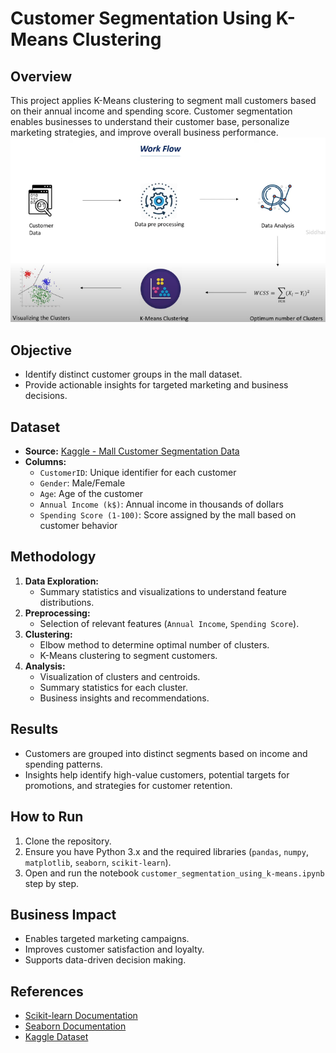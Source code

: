# Customer Segmentation Using K-Means Clustering

## Overview
This project applies K-Means clustering to segment mall customers based on their annual income and spending score. Customer segmentation enables businesses to understand their customer base, personalize marketing strategies, and improve overall business performance.
![Workflow](https://github.com/Peter-Opapa/k-means-clustering-project/blob/main/workflow.png)

## Objective
- Identify distinct customer groups in the mall dataset.
- Provide actionable insights for targeted marketing and business decisions.

## Dataset
- **Source:** [Kaggle - Mall Customer Segmentation Data](https://www.kaggle.com/datasets/vjchoudhary7/customer-segmentation-tutorial)
- **Columns:**
  - `CustomerID`: Unique identifier for each customer
  - `Gender`: Male/Female
  - `Age`: Age of the customer
  - `Annual Income (k$)`: Annual income in thousands of dollars
  - `Spending Score (1-100)`: Score assigned by the mall based on customer behavior

## Methodology
1. **Data Exploration:**  
	- Summary statistics and visualizations to understand feature distributions.
2. **Preprocessing:**  
	- Selection of relevant features (`Annual Income`, `Spending Score`).
3. **Clustering:**  
	- Elbow method to determine optimal number of clusters.
	- K-Means clustering to segment customers.
4. **Analysis:**  
	- Visualization of clusters and centroids.
	- Summary statistics for each cluster.
	- Business insights and recommendations.

## Results
- Customers are grouped into distinct segments based on income and spending patterns.
- Insights help identify high-value customers, potential targets for promotions, and strategies for customer retention.

## How to Run
1. Clone the repository.
2. Ensure you have Python 3.x and the required libraries (`pandas`, `numpy`, `matplotlib`, `seaborn`, `scikit-learn`).
3. Open and run the notebook `customer_segmentation_using_k-means.ipynb` step by step.

## Business Impact
- Enables targeted marketing campaigns.
- Improves customer satisfaction and loyalty.
- Supports data-driven decision making.

## References
- [Scikit-learn Documentation](https://scikit-learn.org/stable/modules/clustering.html#k-means)
- [Seaborn Documentation](https://seaborn.pydata.org/)
- [Kaggle Dataset](https://www.kaggle.com/datasets/vjchoudhary7/customer-segmentation-tutorial)
